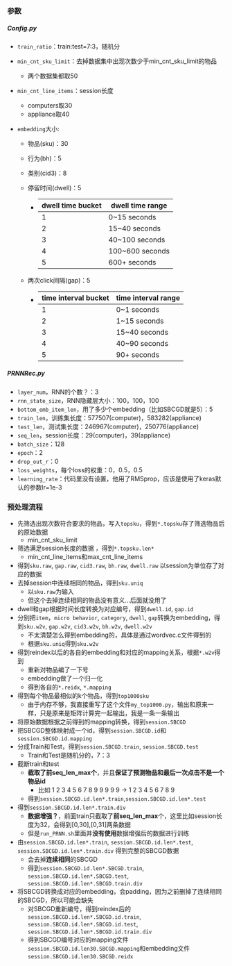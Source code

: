 ### 参数

##### Config.py

- `train_ratio`：train:test=7:3，随机分

- `min_cnt_sku_limit`：去掉数据集中出现次数少于min_cnt_sku_limit的物品

  - 两个数据集都取50

- `min_cnt_line_items`：session长度

  - computers取30
  - appliance取40

- `embedding`大小:

  - 物品(sku)：30

  - 行为(bh)：5

  - 类别(cid3)：8

  - 停留时间(dwell)：5

    - | dwell time bucket | dwell time range |
      | ----------------- | ---------------- |
      | 1                 | 0~15 seconds     |
      | 2                 | 15~40 seconds    |
      | 3                 | 40~100 seconds   |
      | 4                 | 100~600 seconds  |
      | 5                 | 600+ seconds     |

  - 两次click间隔(gap)：5

    - | time interval bucket | time interval range |
      | -------------------- | ------------------- |
      | 1                    | 0~1 seconds         |
      | 2                    | 1~15 seconds        |
      | 3                    | 15~40 seconds       |
      | 4                    | 40~90 seconds       |
      | 5                    | 90+ seconds         |

##### PRNNRec.py

- `layer_num`，RNN的个数？：3
- `rnn_state_size`，RNN隐藏层大小：100，100，100
- `bottom_emb_item_len`，用了多少个embedding（比如SBCGD就是5）：5
- `train_len`，训练集长度：577507(computer)，583282(appliance)
- `test_len`，测试集长度：246967(computer)，250776(appliance)
- `seq_len`，session长度：29(computer)，39(appliance)
- `batch_size`：128
- `epoch`：2
- `drop_out_r`：0
- `loss_weights`，每个loss的权重：0，0.5，0.5
- `learning_rate`：代码里没有设置，他用了RMSprop，应该是使用了keras默认的参数lr=1e-3



### 预处理流程

- 先筛选出现次数符合要求的物品，写入`topsku`，得到`*.topsku`存了筛选物品后的原始数据
  - min_cnt_sku_limit
- 筛选满足session长度的数据 ，得到`*.topsku.len*`
  - min_cnt_line_items和max_cnt_line_items
- 得到`sku.raw`, `gap.raw`, `cid3.raw`, `bh.raw`, `dwell.raw` 以session为单位存了对应的数据
- 去掉session中连续相同的物品，得到`sku.uniq`
  - 以`sku.raw`为输入
  - 但这个去掉连续相同的物品没有意义...后面就没用了
- dwell和gap根据时间长度转换为对应编号，得到`dwell.id`, `gap.id`
- 分别把`item`，`micro behavior`, `category`, `dwell`, `gap`转换为embedding，得到`sku.w2v`, `gap.w2v`, `cid3.w2v`, `bh.w2v`, `dwell.w2v`
  - 不太清楚怎么得到embedding的，具体是通过wordvec.c文件得到的
  - 根据`sku.uniq`得到`sku.w2v`
- 得到reindex以后的各自的embedding和对应的mapping关系，根据`*.w2v`得到
  - 重新对物品编了一下号
  - embedding做了一个归一化
  - 得到各自的`*.reidx`, `*.mapping`
- 得到每个物品最相似的k个物品，得到`top1000sku`
  - 由于内存不够，我直接重写了这个文件`my_top1000.py`，输出和原来一样，只是原来是矩阵计算完一起输出，我是一条一条输出
- 将原始数据根据之前得到的mapping转换，得到`session.SBCGD`
- 把SBCGD整体映射成一个id，得到`session.SBCGD.id`和`session.SBCGD.id.mapping`
- 分成Train和Test，得到`session.SBCGD.train`, `session.SBCGD.test`
  - Train和Test是随机分的，7：3
- 截断train和test
  - **截取了前seq_len_max个**，并且**保证了预测物品和最后一次点击不是一个物品id**
    - 比如 1 2 3 4 5 6 7 8 9 9 9 9 9 -> 1 2 3 4 5 6 7 8 9
  - 得到`session.SBCGD.id.len*.train`,`session.SBCGD.id.len*.test`
- 得到`session.SBCGD.id.len*.train.div`
  - **数据增强？**，前面train只截取了**前seq_len_max**个，这里比如session长度为32，会得到[0,30],[0,31]两条数据
  - 但是`run_PRNN.sh`里面并**没有使用**数据增强后的数据进行训练
- 由`session.SBCGD.id.len*.train`, `session.SBCGD.id.len*.test`, `session.SBCGD.id.len*.train.div` 得到完整的SBCGD数据
  - 会去掉**连续相同**的SBCGD
  - 得到`session.SBCGD.id.len*.SBCGD.train`, `session.SBCGD.id.len*.SBCGD.test`, `session.SBCGD.id.len*.SBCGD.train.div`
- 将SBCGD转换成对应的embedding，会padding，因为之前删掉了连续相同的SBCGD，所以可能会缺失
  - 对SBCGD重新编号，得到reindex后的`session.SBCGD.id.len*.SBCGD.id.train`, `session.SBCGD.id.len*.SBCGD.id.test`, `session.SBCGD.id.len*.SBCGD.id.train.div`
  - 得到SBCGD编号对应的mapping文件`session.SBCGD.id.len30.SBCGD.mapping`和embedding文件`session.SBCGD.id.len30.SBCGD.reidx`
